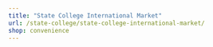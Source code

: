 ```yaml
---
title: "State College International Market"
url: /state-college/state-college-international-market/
shop: convenience
---
```

